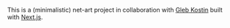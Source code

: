 This is a (minimalistic) net-art project in collaboration with [Gleb Kostin](https://instagram.com/glebkostin) built with [Next.js](https://nextjs.org/).